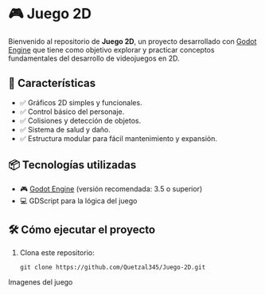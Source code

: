 # 🎮 Juego 2D

Bienvenido al repositorio de **Juego 2D**, un proyecto desarrollado con [Godot Engine](https://godotengine.org/) que tiene como objetivo explorar y practicar conceptos fundamentales del desarrollo de videojuegos en 2D.

## 🚀 Características

- ✅ Gráficos 2D simples y funcionales.
- ✅ Control básico del personaje.
- ✅ Colisiones y detección de objetos.
- ✅ Sistema de salud y daño.
- ✅ Estructura modular para fácil mantenimiento y expansión.

## 📦 Tecnologías utilizadas

- 🎮 [Godot Engine](https://godotengine.org/) (versión recomendada: 3.5 o superior)
- 💻 GDScript para la lógica del juego

## 🛠️ Cómo ejecutar el proyecto

1. Clona este repositorio:
   ```
   git clone https://github.com/Quetzal345/Juego-2D.git
   ```
Imagenes del juego
